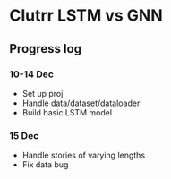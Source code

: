 # Clutrr LSTM vs GNN

## Progress log

### 10-14 Dec
- Set up proj
- Handle data/dataset/dataloader
- Build basic LSTM model

### 15 Dec
- Handle stories of varying lengths
- Fix data bug